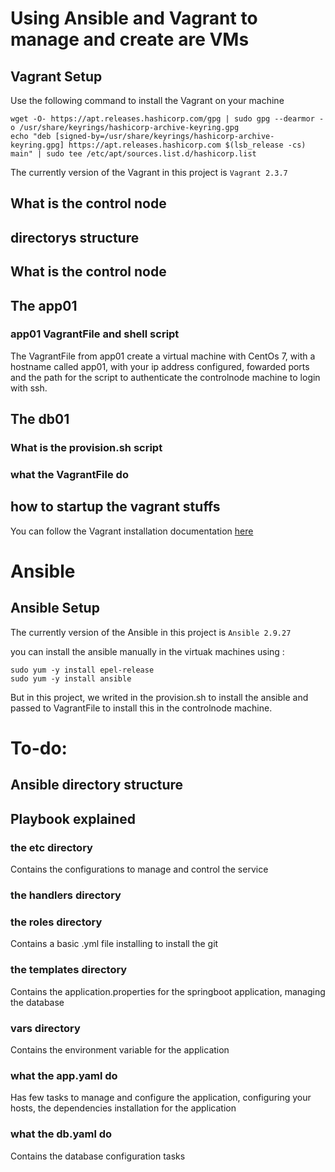 # Using Ansible and Vagrant to manage and create are VMs

## Vagrant Setup

Use the following command to install the Vagrant on your machine
```shell
wget -O- https://apt.releases.hashicorp.com/gpg | sudo gpg --dearmor -o /usr/share/keyrings/hashicorp-archive-keyring.gpg
echo "deb [signed-by=/usr/share/keyrings/hashicorp-archive-keyring.gpg] https://apt.releases.hashicorp.com $(lsb_release -cs) main" | sudo tee /etc/apt/sources.list.d/hashicorp.list
```
The currently version of the Vagrant in this project is ```Vagrant 2.3.7```
## What is the control node

## directorys structure
## What is the control node
## The app01 
### app01 VagrantFile and shell script
The VagrantFile from app01 create a virtual machine with CentOs 7, with a hostname called app01, with your ip address configured, fowarded ports and the path for the script to authenticate the controlnode machine to login with ssh.
## The db01
### What is the provision.sh script
### what the VagrantFile do
## how to startup the vagrant stuffs


You can follow the Vagrant installation documentation [here](https://developer.hashicorp.com/vagrant/docs/installation)



# Ansible 
## Ansible Setup  
The currently version of the Ansible in this project is ```Ansible 2.9.27```

you can install the ansible manually in the virtuak machines using :
```shell
sudo yum -y install epel-release
sudo yum -y install ansible
```
But in this project, we writed in the provision.sh to install the ansible and passed to VagrantFile to install this in the controlnode machine.
# To-do:

## Ansible directory structure
## Playbook explained
### the etc directory 
Contains the configurations to manage and control the service
### the handlers directory
### the roles directory
Contains a basic .yml file installing to install the git 
### the templates directory
Contains the application.properties for the springboot application, managing the database

### vars directory
Contains the environment variable for the application

### what the app.yaml do
Has few tasks to manage and configure the application, configuring your hosts, the dependencies installation for the application

### what the db.yaml do
Contains the database configuration tasks

